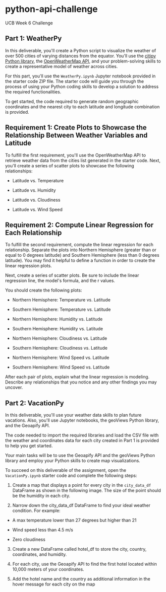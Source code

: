 # python-api-challenge
UCB Week 6 Challenge

## Part 1: WeatherPy
In this deliverable, you'll create a Python script to visualize the weather of over 500 cities of varying distances from the equator. You'll use the [citipy Python library](https://pypi.org/project/citipy/), the [OpenWeatherMap API](https://openweathermap.org/api), and your problem-solving skills to create a representative model of weather across cities.

For this part, you'll use the `WeatherPy.ipynb` Jupyter notebook provided in the starter code ZIP file. The starter code will guide you through the process of using your Python coding skills to develop a solution to address the required functionalities.

To get started, the code required to generate random geographic coordinates and the nearest city to each latitude and longitude combination is provided.

## Requirement 1: Create Plots to Showcase the Relationship Between Weather Variables and Latitude
To fulfill the first requirement, you'll use the OpenWeatherMap API to retrieve weather data from the cities list generated in the starter code. Next, you'll create a series of scatter plots to showcase the following relationships:

* Latitude vs. Temperature

* Latitude vs. Humidity

* Latitude vs. Cloudiness

* Latitude vs. Wind Speed

## Requirement 2: Compute Linear Regression for Each Relationship
To fulfill the second requirement, compute the linear regression for each relationship. Separate the plots into Northern Hemisphere (greater than or equal to 0 degrees latitude) and Southern Hemisphere (less than 0 degrees latitude). You may find it helpful to define a function in order to create the linear regression plots.

Next, create a series of scatter plots. Be sure to include the linear regression line, the model's formula, and the r values.

You should create the following plots:

* Northern Hemisphere: Temperature vs. Latitude

* Southern Hemisphere: Temperature vs. Latitude

* Northern Hemisphere: Humidity vs. Latitude

* Southern Hemisphere: Humidity vs. Latitude

* Northern Hemisphere: Cloudiness vs. Latitude

* Southern Hemisphere: Cloudiness vs. Latitude

* Northern Hemisphere: Wind Speed vs. Latitude

* Southern Hemisphere: Wind Speed vs. Latitude

After each pair of plots, explain what the linear regression is modeling. Describe any relationships that you notice and any other findings you may uncover.

## Part 2: VacationPy
In this deliverable, you'll use your weather data skills to plan future vacations. Also, you'll use Jupyter notebooks, the geoViews Python library, and the Geoapify API.

The code needed to import the required libraries and load the CSV file with the weather and coordinates data for each city created in Part 1 is provided to help you get started.

Your main tasks will be to use the Geoapify API and the geoViews Python library and employ your Python skills to create map visualizations.

To succeed on this deliverable of the assignment, open the `VacationPy.ipynb` starter code and complete the following steps:

1. Create a map that displays a point for every city in the `city_data_df` DataFrame as shown in the following image. The size of the point should be the humidity in each city.
   
2. Narrow down the city_data_df DataFrame to find your ideal weather condition. For example:

  * A max temperature lower than 27 degrees but higher than 21

  * Wind speed less than 4.5 m/s

  * Zero cloudiness

3. Create a new DataFrame called hotel_df to store the city, country, coordinates, and humidity.

4. For each city, use the Geoapify API to find the first hotel located within 10,000 meters of your coordinates.

5. Add the hotel name and the country as additional information in the hover message for each city on the map




